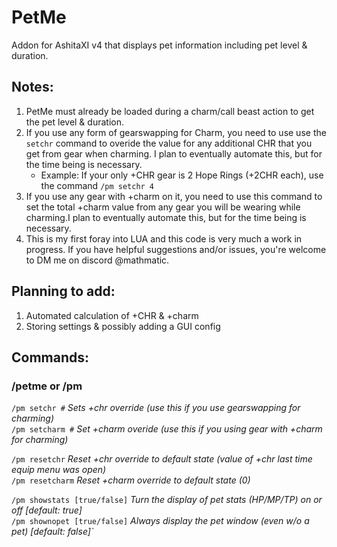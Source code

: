 # PetMe
Addon for AshitaXI v4 that displays pet information including pet level &amp; duration.

## Notes:
1)	PetMe must already be loaded during a charm/call beast action to get the pet level & duration.
2)	If you use any form of gearswapping for Charm, you need to use use the `setchr` command to overide
	the value for any additional CHR that you get from gear when charming. I plan to eventually automate
	this, but for the time being is necessary.  
   	- Example: If your only +CHR gear is 2 Hope Rings (+2CHR each), use the command `/pm setchr 4`
3)	If you use any gear with +charm on it, you need to use this command to set the total +charm value
	from any gear you will be wearing while charming.I plan to eventually automate
	this, but for the time being is necessary.
4)	This is my first foray into LUA and this code is very much a work in progress. If you have helpful
	suggestions and/or issues, you're welcome to DM me on discord @mathmatic.

## Planning to add:
1) Automated calculation of +CHR & +charm
2) Storing settings & possibly adding a GUI config

## Commands:
### /petme or /pm
 `/pm setchr #` *Sets +chr override (use this if you use gearswapping for charming)*  
 `/pm setcharm #` *Set +charm overide (use this if you using gear with +charm for charming)*  

 `/pm resetchr`  *Reset +chr override to default state (value of +chr last time equip menu was open)*  
 `/pm resetcharm`  *Reset +charm override to default state (0)*  

 `/pm showstats [true/false]`  *Turn the display of pet stats (HP/MP/TP) on or off [default: true]*  
 `/pm shownopet [true/false]`  *Always display the pet window (even w/o a pet) [default: false]`*  
